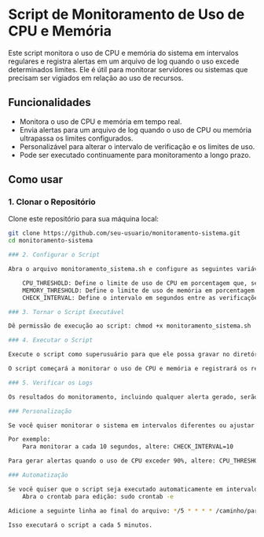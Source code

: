 # Script de Monitoramento de Uso de CPU e Memória

Este script monitora o uso de CPU e memória do sistema em intervalos regulares e registra alertas em um arquivo de log quando o uso excede determinados limites. Ele é útil para monitorar servidores ou sistemas que precisam ser vigiados em relação ao uso de recursos.

## Funcionalidades

- Monitora o uso de CPU e memória em tempo real.
- Envia alertas para um arquivo de log quando o uso de CPU ou memória ultrapassa os limites configurados.
- Personalizável para alterar o intervalo de verificação e os limites de uso.
- Pode ser executado continuamente para monitoramento a longo prazo.

## Como usar

### 1. Clonar o Repositório

Clone este repositório para sua máquina local:

```bash
git clone https://github.com/seu-usuario/monitoramento-sistema.git
cd monitoramento-sistema

### 2. Configurar o Script

Abra o arquivo monitoramento_sistema.sh e configure as seguintes variáveis conforme necessário:

    CPU_THRESHOLD: Define o limite de uso de CPU em porcentagem que, se excedido, irá gerar um alerta (padrão: 80%).
    MEMORY_THRESHOLD: Define o limite de uso de memória em porcentagem que, se excedido, irá gerar um alerta (padrão: 80%).
    CHECK_INTERVAL: Define o intervalo em segundos entre as verificações de uso de CPU e memória (padrão: 5 segundos).

### 3. Tornar o Script Executável

Dê permissão de execução ao script: chmod +x monitoramento_sistema.sh

### 4. Executar o Script

Execute o script como superusuário para que ele possa gravar no diretório de logs: sudo ./monitoramento_sistema.sh

O script começará a monitorar o uso de CPU e memória e registrará os resultados no arquivo /var/log/monitoramento_sistema.log. Ele continuará monitorando até que seja interrompido manualmente (usando Ctrl + C).

### 5. Verificar os Logs

Os resultados do monitoramento, incluindo qualquer alerta gerado, serão registrados no arquivo /var/log/monitoramento_sistema.log. Você pode visualizar o log com o seguinte comando: sudo cat /var/log/monitoramento_sistema.log

### Personalização

Se você quiser monitorar o sistema em intervalos diferentes ou ajustar os limites para os alertas de uso de CPU e memória, basta editar os valores de CPU_THRESHOLD, MEMORY_THRESHOLD e CHECK_INTERVAL no script.

Por exemplo:
    Para monitorar a cada 10 segundos, altere: CHECK_INTERVAL=10

Para gerar alertas quando o uso de CPU exceder 90%, altere: CPU_THRESHOLD=90

### Automatização

Se você quiser que o script seja executado automaticamente em intervalos regulares, pode adicioná-lo ao cron. Para configurar o cron para rodar a cada 5 minutos, siga os passos abaixo:
    Abra o crontab para edição: sudo crontab -e

Adicione a seguinte linha ao final do arquivo: */5 * * * * /caminho/para/monitoramento_sistema.sh

Isso executará o script a cada 5 minutos.
